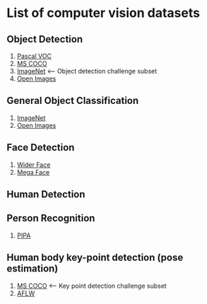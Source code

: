 # List of computer vision datasets

## Object Detection

1. [Pascal VOC](http://host.robots.ox.ac.uk/pascal/VOC/)
2. [MS COCO](http://cocodataset.org/#home)
3. [ImageNet](http://www.image-net.org/) <-- Object detection challenge subset
3. [Open Images](https://github.com/openimages/dataset)

## General Object Classification

1. [ImageNet](http://www.image-net.org/)
2. [Open Images](https://github.com/openimages/dataset)

## Face Detection

1. [Wider Face](http://mmlab.ie.cuhk.edu.hk/projects/WIDERFace/)
2. [Mega Face](http://megaface.cs.washington.edu/)

## Human Detection

## Person Recognition

1. [PIPA](https://people.eecs.berkeley.edu/~nzhang/piper.html)

## Human body key-point detection (pose estimation)

1. [MS COCO](http://cocodataset.org/#home) <-- Key point detection challenge subset
2. [AFLW](https://www.tugraz.at/institute/icg/research/team-bischof/lrs/downloads/aflw/)
